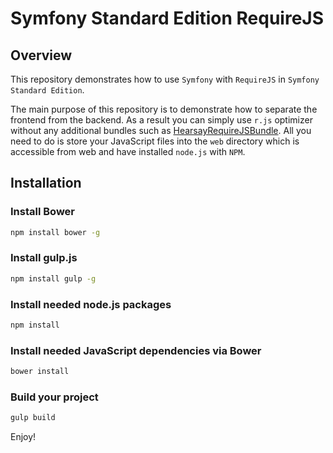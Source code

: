 # Symfony Standard Edition RequireJS

## Overview

This repository demonstrates how to use `Symfony` with `RequireJS` in
`Symfony Standard Edition`.

The main purpose of this repository is to demonstrate how to separate the
frontend from the backend. As a result you can simply use `r.js` optimizer
without any additional bundles such as [HearsayRequireJSBundle][1]. All you need
to do is store your JavaScript files into the `web` directory which is
accessible from web and have installed `node.js` with `NPM`.

## Installation

### Install Bower

```sh
npm install bower -g
```

### Install gulp.js

```sh
npm install gulp -g
```

### Install needed node.js packages

```sh
npm install
```

### Install needed JavaScript dependencies via Bower

```sh
bower install
```

### Build your project

```sh
gulp build
```

Enjoy!

[1]: https://github.com/hearsayit/HearsayRequireJSBundle
